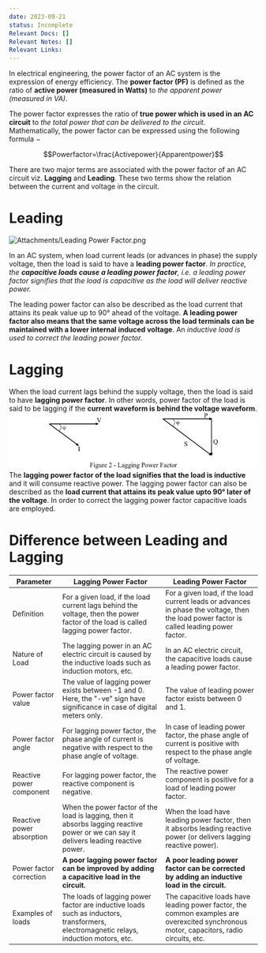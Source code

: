 ```yaml
---
date: 2023-09-21
status: Incomplete
Relevant Docs: []
Relevant Notes: []
Relevant Links:
---
```

In electrical engineering, the power factor of an AC system is the expression of energy efficiency. The **power factor (PF)** is defined as the ratio of **active power (measured in Watts)** to *the apparent power (measured in VA)*.

The power factor expresses the ratio of **true power which is used in an AC circuit** to *the total power that can be delivered to the circuit*. Mathematically, the power factor can be expressed using the following formula −

$$Powerfactor=\frac{Activepower}{Apparentpower}$$

There are two major terms are associated with the power factor of an AC circuit viz. **Lagging** and **Leading**. These two terms show the relation between the current and voltage in the circuit.

# Leading
![Attachments/Leading Power Factor.png](Attachments/Leading%20Power%20Factor.png)

In an AC system, when load current leads (or advances in phase) the supply voltage, then the load is said to have a **leading power factor**. *In practice, the **capacitive loads cause a leading power factor**, i.e. a leading power factor signifies that the load is capacitive as the load will deliver reactive power.*

The leading power factor can also be described as the load current that attains its peak value up to 90° ahead of the voltage. **A leading power factor also means that the same voltage across the load terminals can be maintained with a lower internal induced voltage**. An *inductive load is used to correct the leading power factor.*


# Lagging
When the load current lags behind the supply voltage, then the load is said to have **lagging power factor**. In other words, power factor of the load is said to be lagging if the **current waveform is behind the voltage waveform**.
![Lagging Power Factor](Attachments/Lagging%20Power%20Factor.png)
The **lagging power factor of the load signifies that the load is inductive** and it will consume reactive power. The lagging power factor can also be described as the **load current that attains its peak value upto 90° later of the voltage**. In order to correct the lagging power factor capacitive loads are employed.

# Difference between Leading and Lagging
| Parameter                 | Lagging Power Factor                                                                                                                   | Leading Power Factor                                                                                                                     |
|---------------------------|----------------------------------------------------------------------------------------------------------------------------------------|------------------------------------------------------------------------------------------------------------------------------------------|
| Definition                | For a given load, if the load current lags behind the voltage, then the power factor of the load is called lagging power factor.       | For a given load, if the load current leads or advances in phase the voltage, then the load power factor is called leading power factor. |
| Nature of Load            | The lagging power in an AC electric circuit is caused by the inductive loads such as induction motors, etc.                            | In an AC electric circuit, the capacitive loads cause a leading power factor.                                                            |
| Power factor value        | The value of lagging power exists between -1 and 0. Here, the "-ve" sign have significance in case of digital meters only.             | The value of leading power factor exists between 0 and 1.                                                                                |
| Power factor angle        | For lagging power factor, the phase angle of current is negative with respect to the phase angle of voltage.                           | In case of leading power factor, the phase angle of current is positive with respect to the phase angle of voltage.                      |
| Reactive power component  | For lagging power factor, the reactive component is negative.                                                                          | The reactive power component is positive for a load of leading power factor.                                                             |
| Reactive power absorption | When the power factor of the load is lagging, then it absorbs lagging reactive power or we can say it delivers leading reactive power. | When the load have leading power factor, then it absorbs leading reactive power (or delivers lagging reactive power).                    |
| Power factor correction   | **A poor lagging power factor can be improved by adding a capacitive load in the circuit.**                                                | **A poor leading power factor can be corrected by adding an inductive load in the circuit.**                                                 |
| Examples of loads         | The loads of lagging power factor are inductive loads such as inductors, transformers, electromagnetic relays, induction motors, etc.  | The capacitive loads have leading power factor, the common examples are overexcited synchronous motor, capacitors, radio circuits, etc.  |
